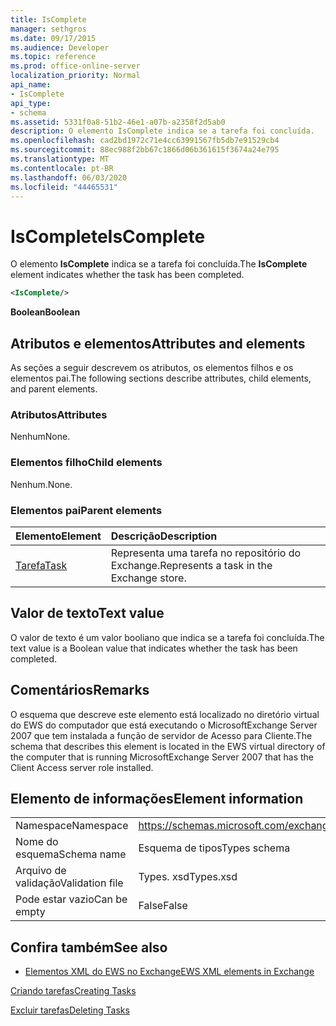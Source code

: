 ```yaml
---
title: IsComplete
manager: sethgros
ms.date: 09/17/2015
ms.audience: Developer
ms.topic: reference
ms.prod: office-online-server
localization_priority: Normal
api_name:
- IsComplete
api_type:
- schema
ms.assetid: 5331f0a8-51b2-46e1-a07b-a2358f2d5ab0
description: O elemento IsComplete indica se a tarefa foi concluída.
ms.openlocfilehash: cad2bd1972c71e4cc63991567fb5db7e91529cb4
ms.sourcegitcommit: 88ec988f2bb67c1866d06b361615f3674a24e795
ms.translationtype: MT
ms.contentlocale: pt-BR
ms.lasthandoff: 06/03/2020
ms.locfileid: "44465531"
---
```

# <a name="iscomplete"></a><span data-ttu-id="524f0-103">IsComplete</span><span class="sxs-lookup"><span data-stu-id="524f0-103">IsComplete</span></span>

<span data-ttu-id="524f0-104">O elemento **IsComplete** indica se a tarefa foi concluída.</span><span class="sxs-lookup"><span data-stu-id="524f0-104">The **IsComplete** element indicates whether the task has been completed.</span></span> 
  
```xml
<IsComplete/>
```

 <span data-ttu-id="524f0-105">**Boolean**</span><span class="sxs-lookup"><span data-stu-id="524f0-105">**Boolean**</span></span>
## <a name="attributes-and-elements"></a><span data-ttu-id="524f0-106">Atributos e elementos</span><span class="sxs-lookup"><span data-stu-id="524f0-106">Attributes and elements</span></span>

<span data-ttu-id="524f0-107">As seções a seguir descrevem os atributos, os elementos filhos e os elementos pai.</span><span class="sxs-lookup"><span data-stu-id="524f0-107">The following sections describe attributes, child elements, and parent elements.</span></span>
  
### <a name="attributes"></a><span data-ttu-id="524f0-108">Atributos</span><span class="sxs-lookup"><span data-stu-id="524f0-108">Attributes</span></span>

<span data-ttu-id="524f0-109">Nenhum</span><span class="sxs-lookup"><span data-stu-id="524f0-109">None.</span></span>
  
### <a name="child-elements"></a><span data-ttu-id="524f0-110">Elementos filho</span><span class="sxs-lookup"><span data-stu-id="524f0-110">Child elements</span></span>

<span data-ttu-id="524f0-111">Nenhum.</span><span class="sxs-lookup"><span data-stu-id="524f0-111">None.</span></span>
  
### <a name="parent-elements"></a><span data-ttu-id="524f0-112">Elementos pai</span><span class="sxs-lookup"><span data-stu-id="524f0-112">Parent elements</span></span>

|<span data-ttu-id="524f0-113">**Elemento**</span><span class="sxs-lookup"><span data-stu-id="524f0-113">**Element**</span></span>|<span data-ttu-id="524f0-114">**Descrição**</span><span class="sxs-lookup"><span data-stu-id="524f0-114">**Description**</span></span>|
|:-----|:-----|
|[<span data-ttu-id="524f0-115">Tarefa</span><span class="sxs-lookup"><span data-stu-id="524f0-115">Task</span></span>](task.md) <br/> |<span data-ttu-id="524f0-116">Representa uma tarefa no repositório do Exchange.</span><span class="sxs-lookup"><span data-stu-id="524f0-116">Represents a task in the Exchange store.</span></span>  <br/> |
   
## <a name="text-value"></a><span data-ttu-id="524f0-117">Valor de texto</span><span class="sxs-lookup"><span data-stu-id="524f0-117">Text value</span></span>

<span data-ttu-id="524f0-118">O valor de texto é um valor booliano que indica se a tarefa foi concluída.</span><span class="sxs-lookup"><span data-stu-id="524f0-118">The text value is a Boolean value that indicates whether the task has been completed.</span></span>
  
## <a name="remarks"></a><span data-ttu-id="524f0-119">Comentários</span><span class="sxs-lookup"><span data-stu-id="524f0-119">Remarks</span></span>

<span data-ttu-id="524f0-120">O esquema que descreve este elemento está localizado no diretório virtual do EWS do computador que está executando o MicrosoftExchange Server 2007 que tem instalada a função de servidor de Acesso para Cliente.</span><span class="sxs-lookup"><span data-stu-id="524f0-120">The schema that describes this element is located in the EWS virtual directory of the computer that is running MicrosoftExchange Server 2007 that has the Client Access server role installed.</span></span>
  
## <a name="element-information"></a><span data-ttu-id="524f0-121">Elemento de informações</span><span class="sxs-lookup"><span data-stu-id="524f0-121">Element information</span></span>

|||
|:-----|:-----|
|<span data-ttu-id="524f0-122">Namespace</span><span class="sxs-lookup"><span data-stu-id="524f0-122">Namespace</span></span>  <br/> |https://schemas.microsoft.com/exchange/services/2006/types  <br/> |
|<span data-ttu-id="524f0-123">Nome do esquema</span><span class="sxs-lookup"><span data-stu-id="524f0-123">Schema name</span></span>  <br/> |<span data-ttu-id="524f0-124">Esquema de tipos</span><span class="sxs-lookup"><span data-stu-id="524f0-124">Types schema</span></span>  <br/> |
|<span data-ttu-id="524f0-125">Arquivo de validação</span><span class="sxs-lookup"><span data-stu-id="524f0-125">Validation file</span></span>  <br/> |<span data-ttu-id="524f0-126">Types. xsd</span><span class="sxs-lookup"><span data-stu-id="524f0-126">Types.xsd</span></span>  <br/> |
|<span data-ttu-id="524f0-127">Pode estar vazio</span><span class="sxs-lookup"><span data-stu-id="524f0-127">Can be empty</span></span>  <br/> |<span data-ttu-id="524f0-128">False</span><span class="sxs-lookup"><span data-stu-id="524f0-128">False</span></span>  <br/> |
   
## <a name="see-also"></a><span data-ttu-id="524f0-129">Confira também</span><span class="sxs-lookup"><span data-stu-id="524f0-129">See also</span></span>



- [<span data-ttu-id="524f0-130">Elementos XML do EWS no Exchange</span><span class="sxs-lookup"><span data-stu-id="524f0-130">EWS XML elements in Exchange</span></span>](ews-xml-elements-in-exchange.md)


[<span data-ttu-id="524f0-131">Criando tarefas</span><span class="sxs-lookup"><span data-stu-id="524f0-131">Creating Tasks</span></span>](https://msdn.microsoft.com/library/0ef97334-e8a0-4f67-a23a-dd9e2bbad49f%28Office.15%29.aspx)
  
[<span data-ttu-id="524f0-132">Excluir tarefas</span><span class="sxs-lookup"><span data-stu-id="524f0-132">Deleting Tasks</span></span>](https://msdn.microsoft.com/library/a3d7e25f-8a35-4901-b1d9-d31f418ab340%28Office.15%29.aspx)

